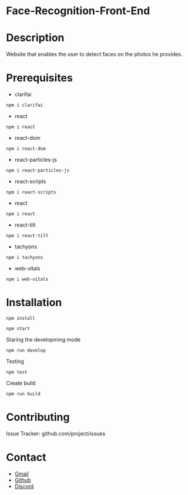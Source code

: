 # Face-Recognition-Front-End

# Description
Website that enables the user to detect faces on the photos he provides.

# Prerequisites
- clarifai

```npm i clarifai```
- react
 
```npm i react```
- react-dom

```npm i react-dom```
- react-particles-js
 
```npm i react-particles-js```
 - react-scripts
  
```npm i react-scripts```
- react
 
```npm i react```
- react-tilt

```npm i react-tilt```
- tachyons

```npm i tachyons```
- web-vitals

```npm i web-vitals```

# Installation
```
npm install 
```
```
npm start
```
Staring the developming mode
```
npm run develop
```
Testing
```
npm test
```
Create build
```
npm run build
```

# Contributing
Issue Tracker: github.com/project/issues

# Contact 
- [Gmail](https://mail.google.com/mail/u/0/?fs=1&to=ArturoM.Ducasse@gmail.com&su=Job-related&tf=cm "Gmail direct link")
- [Github](https://github.com/R2rit0 "Github profile")
- [Discord](https://discordapp.com/users/362837852507209730/ "Discord profile")
